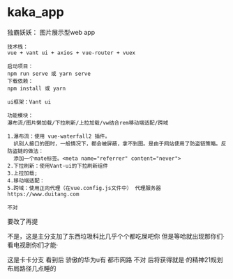 # kaka_app
独霸妖妖：
    图片展示型web app
    
    技术栈：
    vue + vant ui + axios + vue-router + vuex
     
    启动项目：
    npm run serve 或 yarn serve 
    下载依赖：
    npm install 或 yarn 
    
    ui框架：Vant ui
    
    功能模块：
    瀑布流/图片懒加载/下拉刷新/上拉加载/vw结合rem移动端适配/跨域

    1.瀑布流：使用 vue-waterfall2 插件。
      扒别人接口的图时，一般情况下，都会被屏蔽，拿不到图。是由于网站使用了防盗链策略。反防盗链的做法：
      添加一个mate标签。<meta name="referrer" content="never">
    2.下拉刷新：使用Vant-ui的下拉刷新组件
    3.上拉加载;
    4.移动端适配：
    5.跨域：使用正向代理（在vue.config.js文件中） 代理服务器https://www.duitang.com 

    不对
要改了再提

不是，这是主分支加了东西垃圾科比几乎个个都吃屎吧你
但是等哈就出现那你们·
看电视剧你们才能·

这是卡卡分支
看到后
骄傲的华为u有
都市网路
不对
后将获得就是·的精神21规划布局路径几点睡的

